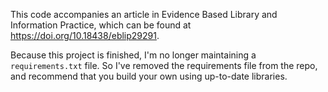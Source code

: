 This code accompanies an article in Evidence Based Library and Information Practice, which can be found at https://doi.org/10.18438/eblip29291.

Because this project is finished, I'm no longer maintaining a `requirements.txt` file. So I've removed the requirements file from the repo, and recommend that you build your own using up-to-date libraries.
